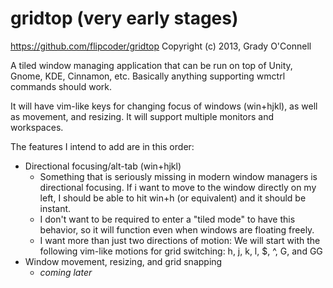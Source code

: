 # gridtop (very early stages)
https://github.com/flipcoder/gridtop
Copyright (c) 2013, Grady O'Connell

A tiled window managing application that can be run on top of Unity, Gnome,
KDE, Cinnamon, etc.  Basically anything supporting wmctrl commands should work.

It will have vim-like keys for changing focus of windows (win+hjkl), as well as
movement, and resizing.  It will support multiple monitors and workspaces.

The features I intend to add are in this order:
- Directional focusing/alt-tab (win+hjkl)
    - Something that is seriously missing in modern window managers is
      directional focusing.  If i want to move to the window directly on my
      left, I should be able to hit win+h (or equivalent) and it should be
      instant.
    - I don't want to be required to enter a "tiled mode" to have this
      behavior, so it will function even when windows are floating freely.
    - I want more than just two directions of motion:
      We will start with the following vim-like motions for grid switching:
          h, j, k, l, $, ^, G, and GG
- Window movement, resizing, and grid snapping
    - *coming later*

